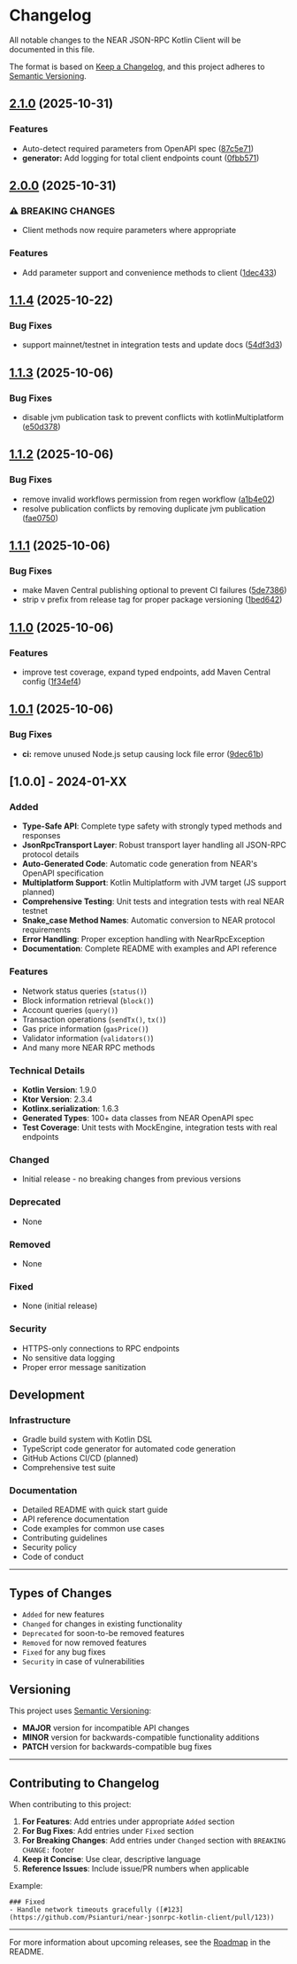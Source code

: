 # Changelog

All notable changes to the NEAR JSON-RPC Kotlin Client will be documented in this file.

The format is based on [Keep a Changelog](https://keepachangelog.com/en/1.0.0/),
and this project adheres to [Semantic Versioning](https://semver.org/spec/v2.0.0.html).

## [2.1.0](https://github.com/Psianturi/near-jsonrpc-kotlin-client/compare/v2.0.0...v2.1.0) (2025-10-31)


### Features

* Auto-detect required parameters from OpenAPI spec ([87c5e71](https://github.com/Psianturi/near-jsonrpc-kotlin-client/commit/87c5e71e97d88fba45fa90d96daef3d5e5e1e901))
* **generator:** Add logging for total client endpoints count ([0fbb571](https://github.com/Psianturi/near-jsonrpc-kotlin-client/commit/0fbb571470a45407c1e3780f536ca39935a82cca))

## [2.0.0](https://github.com/Psianturi/near-jsonrpc-kotlin-client/compare/v1.1.4...v2.0.0) (2025-10-31)


### ⚠ BREAKING CHANGES

* Client methods now require parameters where appropriate

### Features

* Add parameter support and convenience methods to client ([1dec433](https://github.com/Psianturi/near-jsonrpc-kotlin-client/commit/1dec433e2d57b4d36f20aa5638ca614740e6c23e))

## [1.1.4](https://github.com/Psianturi/near-jsonrpc-kotlin-client/compare/v1.1.3...v1.1.4) (2025-10-22)


### Bug Fixes

* support mainnet/testnet in integration tests and update docs ([54df3d3](https://github.com/Psianturi/near-jsonrpc-kotlin-client/commit/54df3d3cb6252b86f24926816407d34a2c47a5fa))

## [1.1.3](https://github.com/Psianturi/near-jsonrpc-kotlin-client/compare/v1.1.2...v1.1.3) (2025-10-06)


### Bug Fixes

* disable jvm publication task to prevent conflicts with kotlinMultiplatform ([e50d378](https://github.com/Psianturi/near-jsonrpc-kotlin-client/commit/e50d378b28d5e3833082eb90b2f3f9e0eebe1096))

## [1.1.2](https://github.com/Psianturi/near-jsonrpc-kotlin-client/compare/v1.1.1...v1.1.2) (2025-10-06)


### Bug Fixes

* remove invalid workflows permission from regen workflow ([a1b4e02](https://github.com/Psianturi/near-jsonrpc-kotlin-client/commit/a1b4e02ccc3d2e7b895f80a179e1ea3bcd861ee7))
* resolve publication conflicts by removing duplicate jvm publication ([fae0750](https://github.com/Psianturi/near-jsonrpc-kotlin-client/commit/fae0750c3299e8f59cda2449382cc661152e3b05))

## [1.1.1](https://github.com/Psianturi/near-jsonrpc-kotlin-client/compare/v1.1.0...v1.1.1) (2025-10-06)


### Bug Fixes

* make Maven Central publishing optional to prevent CI failures ([5de7386](https://github.com/Psianturi/near-jsonrpc-kotlin-client/commit/5de738606fadec21704fe4d0ce3796ceaa8ca69b))
* strip v prefix from release tag for proper package versioning ([1bed642](https://github.com/Psianturi/near-jsonrpc-kotlin-client/commit/1bed6421efeeaf7ca91e0ff6034e577516a37ecc))

## [1.1.0](https://github.com/Psianturi/near-jsonrpc-kotlin-client/compare/v1.0.1...v1.1.0) (2025-10-06)


### Features

* improve test coverage, expand typed endpoints, add Maven Central config ([1f34ef4](https://github.com/Psianturi/near-jsonrpc-kotlin-client/commit/1f34ef419ba11e929dad0988f9745a223ba182ac))

## [1.0.1](https://github.com/Psianturi/near-jsonrpc-kotlin-client/compare/v1.0.0...v1.0.1) (2025-10-06)


### Bug Fixes

* **ci:** remove unused Node.js setup causing lock file error ([9dec61b](https://github.com/Psianturi/near-jsonrpc-kotlin-client/commit/9dec61be76638a41841548cb2d98f6064f8ca419))

## [1.0.0] - 2024-01-XX

### Added
- **Type-Safe API**: Complete type safety with strongly typed methods and responses
- **JsonRpcTransport Layer**: Robust transport layer handling all JSON-RPC protocol details
- **Auto-Generated Code**: Automatic code generation from NEAR's OpenAPI specification
- **Multiplatform Support**: Kotlin Multiplatform with JVM target (JS support planned)
- **Comprehensive Testing**: Unit tests and integration tests with real NEAR testnet
- **Snake_case Method Names**: Automatic conversion to NEAR protocol requirements
- **Error Handling**: Proper exception handling with NearRpcException
- **Documentation**: Complete README with examples and API reference

### Features
- Network status queries (`status()`)
- Block information retrieval (`block()`)
- Account queries (`query()`)
- Transaction operations (`sendTx()`, `tx()`)
- Gas price information (`gasPrice()`)
- Validator information (`validators()`)
- And many more NEAR RPC methods

### Technical Details
- **Kotlin Version**: 1.9.0
- **Ktor Version**: 2.3.4
- **Kotlinx.serialization**: 1.6.3
- **Generated Types**: 100+ data classes from NEAR OpenAPI spec
- **Test Coverage**: Unit tests with MockEngine, integration tests with real endpoints

### Changed
- Initial release - no breaking changes from previous versions

### Deprecated
- None

### Removed
- None

### Fixed
- None (initial release)

### Security
- HTTPS-only connections to RPC endpoints
- No sensitive data logging
- Proper error message sanitization

## Development

### Infrastructure
- Gradle build system with Kotlin DSL
- TypeScript code generator for automated code generation
- GitHub Actions CI/CD (planned)
- Comprehensive test suite

### Documentation
- Detailed README with quick start guide
- API reference documentation
- Code examples for common use cases
- Contributing guidelines
- Security policy
- Code of conduct

---

## Types of Changes

- `Added` for new features
- `Changed` for changes in existing functionality
- `Deprecated` for soon-to-be removed features
- `Removed` for now removed features
- `Fixed` for any bug fixes
- `Security` in case of vulnerabilities

## Versioning

This project uses [Semantic Versioning](https://semver.org/):

- **MAJOR** version for incompatible API changes
- **MINOR** version for backwards-compatible functionality additions
- **PATCH** version for backwards-compatible bug fixes

---

## Contributing to Changelog

When contributing to this project:

1. **For Features**: Add entries under appropriate `Added` section
2. **For Bug Fixes**: Add entries under `Fixed` section
3. **For Breaking Changes**: Add entries under `Changed` section with `BREAKING CHANGE:` footer
4. **Keep it Concise**: Use clear, descriptive language
5. **Reference Issues**: Include issue/PR numbers when applicable

Example:
```
### Fixed
- Handle network timeouts gracefully ([#123](https://github.com/Psianturi/near-jsonrpc-kotlin-client/pull/123))
```

---

For more information about upcoming releases, see the [Roadmap](https://github.com/Psianturi/near-jsonrpc-kotlin-client#roadmap) in the README.
